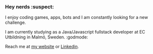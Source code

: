 ### Hey nerds :suspect:
I enjoy coding games, apps, bots and I am constantly looking for a new challenge.  
<!-- My first programming language of choice is Java as that is what I have most experience with.  
Occasionally I code in JavaScript and C# and even try out C/C++.  -->
  
I am currently studying as a Java/Javascript fullstack developer at EC Utbildning in Malmö, Sweden. :godmode:
  
Reach me at [my website](http://www.pilzhere.net/) or [Linkedin](https://www.linkedin.com/in/christianpilzhere/).

<!--
**PilzHere/PilzHere** is a ✨ _special_ ✨ repository because its `README.md` (this file) appears on your GitHub profile.

Here are some ideas to get you started:

- 🔭 I’m currently working on ...
- 🌱 I’m currently learning ...
- 👯 I’m looking to collaborate on ...
- 🤔 I’m looking for help with ...
- 💬 Ask me about ...
- 📫 How to reach me: ...
- 😄 Pronouns: ...
- ⚡ Fun fact: ...
-->

